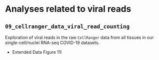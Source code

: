 # Analyses related to viral reads

## `09_cellranger_data_viral_read_counting`
Exploration of viral reads in the raw `CellRanger` data from all tissues in our 
single-cell/nuclei RNA-seq COVID-19 datasets.

- Extended Data Figure 11l
